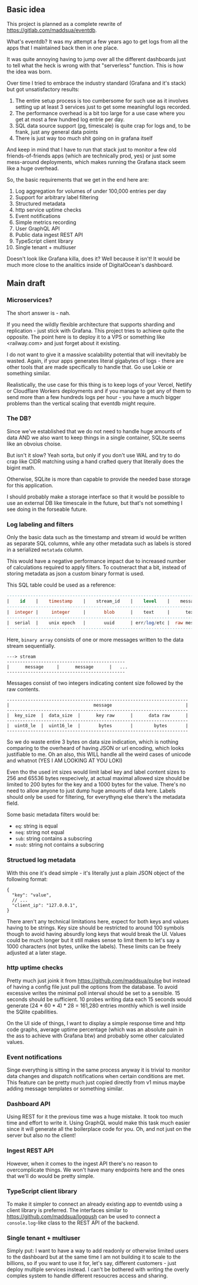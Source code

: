 ## Basic idea

This project is planned as a complete rewrite of <https://gitlab.com/maddsua/eventdb>.

What's eventdb? It was my attempt a few years ago to get logs from all the apps that I maintained back then in one place.

It was quite annoying having to jump over all the different dashboards just to tell what the heck is wrong with that "serverless" function. This is how the idea was born.

Over time I tried to embrace the industry standard (Grafana and it's stack) but got unsatisfactory results:

1. The entire setup process is too cumbersome for such use as it involves setting up at least 3 services just to get some meaningful logs recorded.
2. The performance overhead is a bit too large for a use case where you get at most a few hundred log entrie per day.
3. SQL data source support (pg, timescale) is quite crap for logs and, to be frank, just any general data points
4. There is just way too much shit going on in grafana itself

And keep in mind that I have to run that stack just to monitor a few old friends-of-friends apps (which are technically prod, yes) or just some mess-around deployments, which makes running the Grafana stack seem like a huge overhead.

So, the basic requirements that we get in the end here are:

1. Log aggregation for volumes of under 100,000 entries per day
2. Support for arbitrary label filtering
3. Structured metadata
4. http service uptime checks
5. Event notifications
6. Simple metrics recording
7. User GraphQL API
8. Public data ingest REST API
9. TypeScript client library
10. Single tenant + multiuser

Doesn't look like Grafana killa, does it? Well because it isn't! It would be much more close to the analitics inside of DigitalOcean's dashboard.

## Main draft

### Microservices?

The short answer is - nah.

If you need the wildly flexible architecture that supports sharding and replication - just stick with Grafana. This project tries to achieve quite the opposite. The point here is to deploy it to a VPS or something like <railway.com> and just forget about it existing.

I do not want to give it a massive scalability potential that will inevitably be wasted. Again, if your apps generates literal gigabytes of logs - there are other tools that are made specifically to handle that. Go use Lokie or something similar.

Realistically, the use case for this thing is to keep logs of your Vercel, Netlify or Cloudflare Workers deployments and if you manage to get any of them to send more than a few hundreds logs per hour - you have a much bigger problems than the vertical scaling that eventdb might require.


### The DB?

Since we've established that we do not need to handle huge amounts of data AND we also want to keep things in a single container, SQLite seems like an obvoius choise.

But isn't it slow? Yeah sorta, but only if you don't use WAL and try to do crap like CIDR matching using a hand crafted query that literally does the bigint math.

Otherwise, SQLite is more than capable to provide the needed base storage for this application.

I should probably make a storage interface so that it would be possible to use an external DB like timescale in the future, but that's not something I see doing in the forseable future.


### Log labeling and filters

Only the basic data such as the timestamp and stream id would be written as separate SQL columns, while any other metadata such as labels is stored in a serialized `metatada` column.

This would have a negative performance impact due to increased number of calculations required to apply filters. To coutneract that a bit, instead of storing metadata as json a custom binary format is used.

This SQL table could be used as a reference:
```sql
---------------------------------------------------------------------------------------------
|    id    |    timestamp    |    stream_id    |    level    |    message    |   metadata   |
---------------------------------------------------------------------------------------------
|  integer |     integer     |       blob      |    text     |      text     |     blob     |
---------------------------------------------------------------------------------------------
|  serial  |    unix epoch   |       uuid      | err/log/etc |  raw message  | binary array |
---------------------------------------------------------------------------------------------
```

Here, `binary array` consists of one or more messages written to the data stream sequentially.
```
---> stream
---------------------------------------------
|      message     |      message      |   ...
---------------------------------------------
```

Messages consist of two integers indicating content size followed by the raw contents.
```
---------------------------------------------------------------------
|                                message                            |
---------------------------------------------------------------------
|  key_size  |  data_size  |      key raw      |      data raw      |
---------------------------------------------------------------------
|  uint8_le  |  uint16_le  |       bytes       |        bytes       |
---------------------------------------------------------------------
```

So we do waste entire 3 bytes on data size indication, which is nothing comparing to the overheard of having JSON or url encoding, which looks justifiable to me. Oh an also, this WILL handle all the weird cases of unicode and whatnot (YES I AM LOOKING AT YOU LOKI)

Even tho the used int sizes would limit label key and label content sizes to 256 and 65536 bytes respecively, at actual maximal allowed size should be limited to 200 bytes for the key and a 1000 bytes for the value. There's no need to allow anyone to just dump huge amounts of data here. Labels should only be used for filtering, for everythyng else there's the metadata field.

Some basic metadata filters would be:

- `eq`: string is equal
- `neq`: string not equal
- `sub`: string contains a subscring
- `nsub`: string not contains a subscring

### Structued log metadata

With this one it's dead simple - it's literally just a plain JSON object of the following format:
```jsonc
{
  "key": "value",
  // ...
  "client_ip": "127.0.0.1",
}
```

There aren't any technical limitations here, expect for both keys and values having to be strings. Key size should be restricted to around 100 symbols though to avoid having absurdly long keys that would break the UI. Values could be much longer but it still makes sense to limit them to let's say a 1000 characters (not bytes, unlike the labels). These limits can be freely adjusted at a later stage.


### http uptime checks

Pretty much just joink it from <https://github.com/maddsua/pulse> but instead of having a config file just pull the options from the database. To avoid excessive writes the minimal poll interval should be set to a sensible. 15 seconds should be sufficient. 10 probes writing data each 15 seconds would generate (24 * 60 * 4) * 28 = 161,280 entries monthly which is well inside the SQlite cpabilities.

On the UI side of things, I want to display a simple response time and http code graphs, average uptime percentage (which was an absolute pain in the ass to achieve with Grafana btw) and probably some other calculated values.


### Event notifications

Singe everything is sitting in the same process anyway it is trivial to monitor data changes and dispatch notifications when certain conditions are met. This feature can be pretty much just copied directly from v1 minus maybe adding message templates or something similar.


### Dashboard API

Using REST for it the previous time was a huge mistake. It took too much time and effort to write it. Using GraphQL would make this task much easier since it will generate all the boilerplace code for you. Oh, and not just on the server but also no the client!


### Ingest REST API

However, when it comes to the ingest API there's no reason to overcomplicate things. We won't have many endpoints here and the ones that we'll do would be pretty simple.


### TypeScript client library

To make it simpler to connect an already existing app to eventdb using a client library is preferred. The interfaces similar to <https://github.com/maddsua/logpush> can be used to connect a `console.log`-like class to the REST API of the backend.


### Single tenant + multiuser

Simply put: I want to have a way to add readonly or otherwise limited users to the dashboard but at the same time I am not building it to scale to the billions, so if you want to use it for, let's say, different customers - just deploy multiple services instead. I can't be bothered with writing the overly comples system to handle different resoucres access and sharing.
